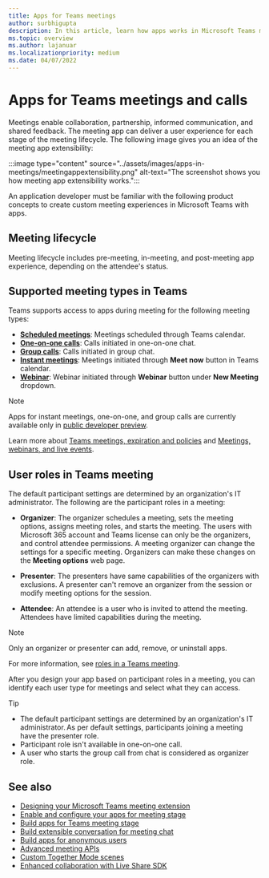 ```yaml
---
title: Apps for Teams meetings
author: surbhigupta
description: In this article, learn how apps works in Microsoft Teams meetings based on participant and user role and app extensibility.
ms.topic: overview
ms.author: lajanuar
ms.localizationpriority: medium
ms.date: 04/07/2022
---
```


# Apps for Teams meetings and calls

Meetings enable collaboration, partnership, informed communication, and shared feedback. The meeting app can deliver a user experience for each stage of the meeting lifecycle. The following image gives you an idea of the meeting app extensibility:

:::image type="content" source="../assets/images/apps-in-meetings/meetingappextensibility.png" alt-text="The screenshot shows you how meeting app extensibility works.":::

An application developer must be familiar with the following product concepts to create custom meeting experiences in Microsoft Teams with apps.

## Meeting lifecycle

Meeting lifecycle includes pre-meeting, in-meeting, and post-meeting app experience, depending on the attendee's status.

## Supported meeting types in Teams

Teams supports access to apps during meeting for the following meeting types:

* [**Scheduled meetings**](https://support.microsoft.com/office/schedule-a-meeting-in-teams-943507a9-8583-4c58-b5d2-8ec8265e04e5#ID0EFBD=Desktop): Meetings scheduled through Teams calendar.
* [**One-on-one calls**](https://support.microsoft.com/office/start-a-call-from-a-chat-in-teams-f5138c9d-df4c-43d8-9cf6-53400c1a7798): Calls initiated in one-on-one chat.
* [**Group calls**](https://support.microsoft.com/office/start-a-call-from-a-chat-in-teams-f5138c9d-df4c-43d8-9cf6-53400c1a7798): Calls initiated in group chat.
* [**Instant meetings**](https://support.microsoft.com/office/start-an-instant-meeting-in-teams-ff95e53f-8231-4739-87fa-00b9723f4ef5): Meetings initiated through **Meet now** button in Teams calendar.
* [**Webinar**](https://support.microsoft.com/office/get-started-with-teams-webinars-42f3f874-22dc-4289-b53f-bbc1a69013e3): Webinar initiated through **Webinar** button under **New Meeting** dropdown.

> [!NOTE]
>
> Apps for instant meetings, one-on-one, and group calls are currently available only in [public developer preview](~/resources/dev-preview/developer-preview-intro.md).

Learn more about [Teams meetings, expiration and policies](/MicrosoftTeams/meeting-expiration) and [Meetings, webinars, and live events](/microsoftteams/quick-start-meetings-live-events).

## User roles in Teams meeting

The default participant settings are determined by an organization's IT administrator. The following are the participant roles in a meeting:

* **Organizer**: The organizer schedules a meeting, sets the meeting options, assigns meeting roles, and starts the meeting. The users with Microsoft 365 account and Teams license can only be the organizers, and control attendee permissions. A meeting organizer can change the settings for a specific meeting. Organizers can make these changes on the **Meeting options** web page.

* **Presenter**: The presenters have same capabilities of the organizers with exclusions. A presenter can't remove an organizer from the session or modify meeting options for the session.

* **Attendee**: An attendee is a user who is invited to attend the meeting. Attendees have limited capabilities during the meeting.

> [!NOTE]
> Only an organizer or presenter can add, remove, or uninstall apps.

For more information, see [roles in a Teams meeting](https://support.microsoft.com/office/roles-in-a-teams-meeting-c16fa7d0-1666-4dde-8686-0a0bfe16e019).

After you design your app based on participant roles in a meeting, you can identify each user type for meetings and select what they can access.

> [!TIP]
>
> * The default participant settings are determined by an organization's IT administrator. As per default settings, participants joining a meeting have the presenter role.
> * Participant role isn't available in one-on-one call.
> * A user who starts the group call from chat is considered as organizer role.

## See also

* [Designing your Microsoft Teams meeting extension](~/apps-in-teams-meetings/design/designing-apps-in-meetings.md)
* [Enable and configure your apps for meeting stage](~/apps-in-teams-meetings/enable-and-configure-your-app-for-meeting-stage.md)
* [Build apps for Teams meeting stage](build-apps-for-teams-meeting.md)
* [Build extensible conversation for meeting chat](build-extensible-conversation-for-meeting-chat.md)
* [Build apps for anonymous users](build-apps-for-anonymous-user.md)
* [Advanced meeting APIs](advanced-meeting-apis.md)
* [Custom Together Mode scenes](~/apps-in-teams-meetings/teams-together-mode.md)
* [Enhanced collaboration with Live Share SDK](teams-live-share-overview.md)
